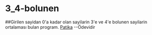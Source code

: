 # 3_4-bolunen
##Girilen sayidan 0'a kadar olan sayilarin 3'e ve 4'e bolunen sayilarin ortalaması bulan program.
[Patika](https://www.patika.dev/tr) --Ödevidir
